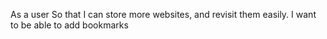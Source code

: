 As a user
So that I can store more websites, and revisit them easily.
I want to be able to add bookmarks
